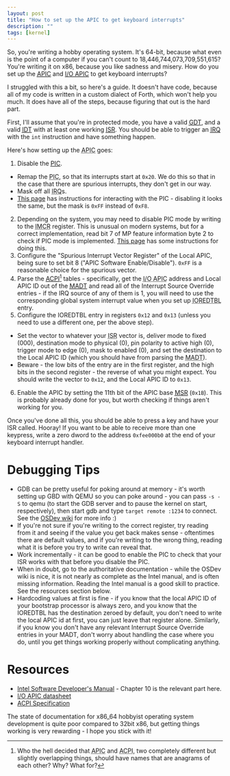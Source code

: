 ```yaml
---
layout: post
title: "How to set up the APIC to get keyboard interrupts"
description: ""
tags: [kernel]
---
```


So, you're writing a hobby operating system. It's 64-bit, because what even is the point of a computer if you can't count to 18,446,744,073,709,551,615? You're writing it on x86, because you like sadness and misery. How do you set up the <abbr title="Advanced Programmable Interrupt Controller">[APIC](https://wiki.osdev.org/APIC)</abbr> and <abbr title="Input/Output Advanced Programmable Interrupt Controller">[I/O APIC](https://wiki.osdev.org/IOAPIC)</abbr> to get keyboard interrupts?

I struggled with this a bit, so here's a guide. It doesn't have code, because all of my code is written in a custom dialect of Forth, which won't help you much. It does have all of the steps, because figuring that out is the hard part.

First, I'll assume that you're in protected mode, you have a valid <abbr title="Global Descriptor Table">[GDT](https://wiki.osdev.org/GDT)</abbr>, and a valid <abbr title="Interrupt Descriptor Table">[IDT](https://wiki.osdev.org/IDT)</abbr> with at least one working <abbr title="Interrupt Service Routine">[ISR](https://wiki.osdev.org/ISR)</abbr>. You should be able to trigger an <abbr title="Interrupt Request">[IRQ](https://wiki.osdev.org/IRQ)</abbr> with the `int` instruction and have something happen.

Here's how setting up the <abbr title="Advanced Programmable Interrupt Controller">APIC</abbr> goes:

1. Disable the <abbr title="Programmable Interrupt Controller">[PIC](https://wiki.osdev.org/PIC)</abbr>.
  * Remap the <abbr title="Programmable Interrupt Controller">PIC</abbr>, so that its interrupts start at `0x20`. We do this so that in the case that there are spurious interrupts, they don't get in our way.
  * Mask off all <abbr title="Interrupt Request">IRQ</abbr>s.
  * [This page](https://web.archive.org/web/20140628205356/www.acm.uiuc.edu/sigops/roll_your_own/i386/irq.html) has instructions for interacting with the PIC - disabling it looks the same, but the mask is `0xFF` instead of `0xF8`.
2. Depending on the system, you may need to disable PIC mode by writing to the <abbr title="Interrupt Mode Control Register">IMCR</abbr> register. This is unusual on modern systems, but for a correct implementation, read bit 7 of MP feature information byte 2 to check if PIC mode is implemented. [This page](http://zygomatic.sourceforge.net/devref/group__arch__ia32__apic.html) has some instructions for doing this.
3. Configure the "Spurious Interrupt Vector Register" of the Local APIC, being sure to set bit 8 ("APIC Software Enable/Disable"). `0xFF` is a reasonable choice for the spurious vector.
4. Parse the <abbr title="Advanced Configuration and Power Interface">[ACPI](https://wiki.osdev.org/ACPI)</abbr>[^1] tables - specifically, get the <abbr title="Input/Output Advanced Programmable Interrupt Controller">I/O APIC</abbr> address and Local APIC ID out of the <abbr title="Multiple APIC Description Table">[MADT](https://wiki.osdev.org/MADT)</abbr> and read all of the Interrupt Source Override entries - if the IRQ source of any of them is 1, you will need to use the corresponding global system interrupt value when you set up <abbr title="I/O Redirection Table">IOREDTBL</abbr> entry.
5. Configure the IOREDTBL entry in registers `0x12` and `0x13` (unless you need to use a different one, per the above step).
  * Set the vector to whatever your <abbr title="Interrupt Service Routine">ISR</abbr> vector is, deliver mode to fixed (000), destination mode to physical (0), pin polarity to active high (0), trigger mode to edge (0), mask to enabled (0), and set the destination to the Local APIC ID (which you should have from parsing the <abbr title="Multiple APIC Description Table">MADT</abbr>).
  * Beware - the low bits of the entry are in the first register, and the high bits in the second register - the reverse of what you might expect. You should write the vector to `0x12`, and the Local APIC ID to `0x13`.
6. Enable the APIC by setting the 11th bit of the APIC base <abbr title="Model Specific Register">[MSR](https://wiki.osdev.org/MSR)</abbr> (`0x1B`). This is probably already done for you, but worth checking if things aren't working for you.

Once you've done all this, you should be able to press a key and have your ISR called. Hooray! If you want to be able to receive more than one keypress, write a zero dword to the address `0xfee000b0` at the end of your keyboard interrupt handler.

# Debugging Tips

* GDB can be pretty useful for poking around at memory - it's worth setting up GBD with QEMU so you can poke around - you can pass `-s -S` to qemu (to start the GDB server and to pause the kernel on start, respectively), then start gdb and type `target remote :1234` to connect. See the [OSDev wiki](https://wiki.osdev.org/QEMU#GDB-Stub) for more info :)
* If you're not sure if you're writing to the correct register, try reading from it and seeing if the value you get back makes sense - oftentimes there are default values, and if you're writing to the wrong thing, reading what it is before you try to write can reveal that.
* Work incrementally - it can be good to enable the PIC to check that your ISR works with that before you disable the PIC.
* When in doubt, go to the authoritative documentation - while the OSDev wiki is nice, it is not nearly as complete as the Intel manual, and is often missing information. Reading the Intel manual is a good skill to practice. See the resources section below.
* Hardcoding values at first is fine - if you know that the local APIC ID of your bootstrap processor is always zero, and you know that the IOREDTBL has the destination zeroed by default, you don't need to write the local APIC id at first, you can just leave that register alone. Similarly, if you know you don't have any relevant Interrupt Source Override entries in your MADT, don't worry about handling the case where you do, until you get things working properly without complicating anything.

# Resources

* [Intel Software Developer's Manual](https://www.intel.com/content/dam/www/public/us/en/documents/manuals/64-ia-32-architectures-software-developer-vol-3a-part-1-manual.pdf) - Chapter 10 is the relevant part here.
* [I/O APIC datasheet](https://pdos.csail.mit.edu/6.828/2014/readings/ia32/ioapic.pdf)
* [ACPI Specification](https://uefi.org/sites/default/files/resources/ACPI_5_1release.pdf)

The state of documentation for x86_64 hobbyist operating system development is quite poor compared to 32bit x86, but getting things working is very rewarding - I hope you stick with it!

[^1]: Who the hell decided that <abbr title="Advanced Programmable Interrupt Controller">APIC</abbr> and <abbr title="Advanced Configuration and Power Interface">ACPI</abbr>, two completely different but slightly overlapping things, should have names that are anagrams of each other? Why? What for?
